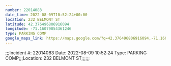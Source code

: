 ```yaml
---
number: 22014083
date_time: 2022-08-09T10:52:24+00:00
location: 232 BELMONT ST
latitude: 42.376496806916094
longitude: -71.16079054361246
type: PARKING COMP
google_maps_link: https://maps.google.com/?q=42.376496806916094,-71.16079054361246
---
```


;;;Incident #: 22014083  Date: 2022-08-09 10:52:24   Type: PARKING COMP;;;Location: 232 BELMONT ST;;;;;;
